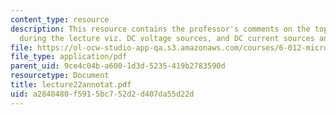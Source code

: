 ```yaml
---
content_type: resource
description: This resource contains the professor's comments on the topics covered
  during the lecture viz. DC voltage sources, and DC current sources and sinks.
file: https://ol-ocw-studio-app-qa.s3.amazonaws.com/courses/6-012-microelectronic-devices-and-circuits-fall-2005/a2848480f5915bc752d2d407da55d22d_lecture22annotat.pdf
file_type: application/pdf
parent_uid: 9ce4c04b-a600-1d3d-5235-419b2783590d
resourcetype: Document
title: lecture22annotat.pdf
uid: a2848480-f591-5bc7-52d2-d407da55d22d
---
```

